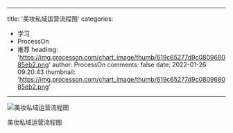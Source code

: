 
---
title: '美妆私域运营流程图'
categories: 
 - 学习
 - ProcessOn
 - 推荐
headimg: 'https://img.processon.com/chart_image/thumb/619c65277d9c080968085eb2.png'
author: ProcessOn
comments: false
date: 2022-01-26 09:20:43
thumbnail: 'https://img.processon.com/chart_image/thumb/619c65277d9c080968085eb2.png'
---

<div>   
<img class="thumb" alt="美妆私域运营流程图" src="https://img.processon.com/chart_image/thumb/619c65277d9c080968085eb2.png" referrerpolicy="no-referrer">
<p>美妆私域运营流程图</p>  
</div>
            
